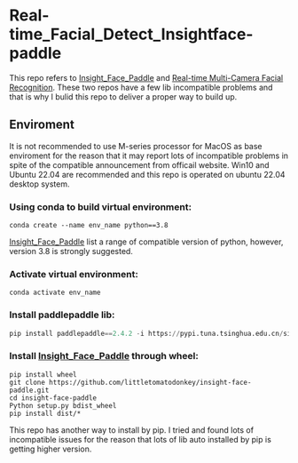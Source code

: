 # Real-time_Facial_Detect_Insightface-paddle

This repo refers to [Insight_Face_Paddle](https://github.com/littletomatodonkey/insight-face-paddle) and [Real-time Multi-Camera Facial Recognition](https://github.com/M-M-Akash/Face_Recognition_System). These two repos have a few lib incompatible problems and that is why I bulid this repo to deliver a proper way to build up.

## Enviroment

It is not recommended to use M-series processor for MacOS as base enviroment for the reason that it may report lots of incompatible problems in spite of the compatible announcement from officail website. Win10 and Ubuntu 22.04 are recommended and this repo is operated on ubuntu 22.04 desktop system. 

### Using conda to build virtual environment:

```linux
conda create --name env_name python==3.8
```
[Insight_Face_Paddle](https://github.com/littletomatodonkey/insight-face-paddle) list a range of compatible version of python, however, version 3.8 is strongly suggested.  

### Activate virtual environment:

```linux
conda activate env_name
```

### Install paddlepaddle lib:

```python
pip install paddlepaddle==2.4.2 -i https://pypi.tuna.tsinghua.edu.cn/simple
```

### Install [Insight_Face_Paddle](https://github.com/littletomatodonkey/insight-face-paddle) through wheel:

```
pip install wheel
git clone https://github.com/littletomatodonkey/insight-face-paddle.git
cd insight-face-paddle
Python setup.py bdist_wheel
pip install dist/* 
```

This repo has another way to install by pip. I tried and found lots of incompatible issues for the reason that lots of lib auto installed by pip is getting higher version.  


